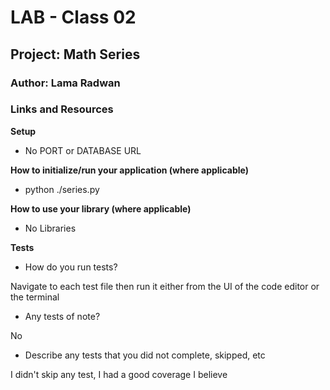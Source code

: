 # LAB - Class 02
## Project: Math Series
### Author: Lama Radwan


### Links and Resources
**Setup**

- No PORT or DATABASE URL

**How to initialize/run your application (where applicable)**

- python ./series.py


**How to use your library (where applicable)**
- No Libraries

**Tests**
- How do you run tests? 

Navigate to each test file then run it either from the UI of the code editor or the terminal
- Any tests of note? 

No
- Describe any tests that you did not complete, skipped, etc

I didn't skip any test, I had a good coverage I believe